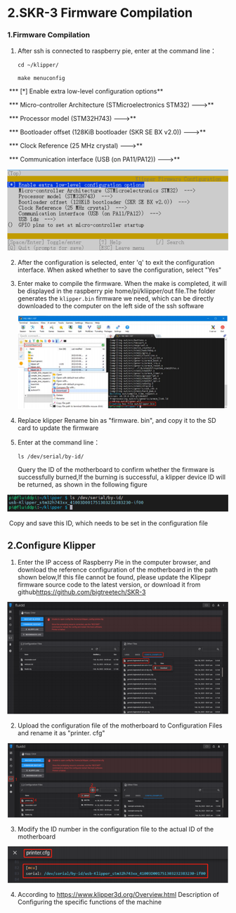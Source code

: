 # 2.SKR-3 Firmware Compilation

### 1.Firmware Compilation

1. After ssh is connected to raspberry pie, enter at the command line：

   ```
   cd ~/klipper/
   ```

   ```
   make menuconfig
   ```

​	*** [\*] Enable extra low-level configuration options** 

​	*** Micro-controller Architecture (STMicroelectronics STM32) --->** 

​	*** Processor model (STM32H743) --->** 

​	*** Bootloader offset (128KiB bootloader (SKR SE BX v2.0)) --->** 

​	*** Clock Reference (25 MHz crystal) --->** 

​	*** Communication interface (USB (on PA11/PA12)) --->** 

![image-photo13](https://raw.githubusercontent.com/z1996xm/gitbook-demo/master/photo/photo13.jpg)



2. After the configuration is selected, enter 'q' to exit the configuration interface. When asked whether to save the configuration, select "Yes"

   

3. Enter make to compile the firmware. When the make is completed, it will be displayed in the raspberry pie home/pi/kliipper/out file.The folder generates  the `klipper.bin`  firmware we need, which can be directly downloaded to the computer on the left side of the ssh software

   ![image-photo14](https://raw.githubusercontent.com/z1996xm/gitbook-demo/master/photo/photo14.jpg)

   

4. Replace klipper Rename bin as "firmware. bin", and copy it to the SD card to update the firmware

   

5. Enter at the command line：

   ```
   ls /dev/serial/by-id/
   ```

   Query the ID of the motherboard to confirm whether the firmware is successfully burned,If the burning is successful, a klipper device ID will be returned, as shown in the following figure

![image-photo15](https://raw.githubusercontent.com/z1996xm/gitbook-demo/master/photo/photo15.jpg)

​		Copy and save this ID, which needs to be set in the configuration file

## 2.Configure Klipper

1. Enter the IP access of Raspberry Pie in the computer browser, and download the reference configuration of the motherboard in the path shown below,If this file cannot be found, please update the Klipepr firmware source code to the latest version, or download it from github<a href="https://github.com/bigtreetech/SKR-3" title="超链接title">https://github.com/bigtreetech/SKR-3</a> 

![image-photo16](https://raw.githubusercontent.com/z1996xm/gitbook-demo/master/photo/photo16.jpg)

2. Upload the configuration file of the motherboard to Configuration Files and rename it as "printer. cfg"

![image-photo17](https://raw.githubusercontent.com/z1996xm/gitbook-demo/master/photo/photo17.jpg)

3. Modify the ID number in the configuration file to the actual ID of the motherboard

![image-photo18](https://raw.githubusercontent.com/z1996xm/gitbook-demo/master/photo/photo18.jpg)

4. According to  <a href="https://www.klipper3d.org/Overview.html " title="超链接title">https://www.klipper3d.org/Overview.html </a> Description of Configuring the specific functions of the machine


